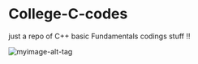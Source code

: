 # College-C-codes
just a repo of C++ basic Fundamentals codings stuff !!

 ![myimage-alt-tag](https://cdn-images-1.medium.com/max/2600/1*osY-DBeyp74cxJQcBQUmLA.png)
